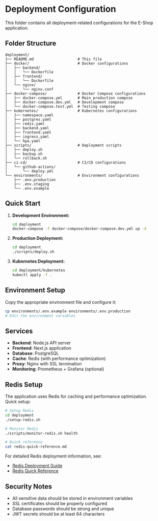 # Deployment Configuration

This folder contains all deployment-related configurations for the E-Shop application.

## Folder Structure

```
deployment/
├── README.md                    # This file
├── docker/                      # Docker configurations
│   ├── backend/
│   │   └── Dockerfile
│   ├── frontend/
│   │   └── Dockerfile
│   └── nginx/
│       └── nginx.conf
├── docker-compose/              # Docker Compose configurations
│   ├── docker-compose.yml       # Main production compose
│   ├── docker-compose.dev.yml   # Development compose
│   └── docker-compose.test.yml  # Testing compose
├── kubernetes/                  # Kubernetes configurations
│   ├── namespace.yaml
│   ├── postgres.yaml
│   ├── redis.yaml
│   ├── backend.yaml
│   ├── frontend.yaml
│   ├── ingress.yaml
│   └── hpa.yaml
├── scripts/                     # Deployment scripts
│   ├── deploy.sh
│   ├── backup.sh
│   └── rollback.sh
├── ci-cd/                       # CI/CD configurations
│   └── github-actions/
│       └── deploy.yml
└── environments/                # Environment configurations
    ├── .env.production
    ├── .env.staging
    └── .env.example
```

## Quick Start

1. **Development Environment:**
   ```bash
   cd deployment
   docker-compose -f docker-compose/docker-compose.dev.yml up -d
   ```

2. **Production Deployment:**
   ```bash
   cd deployment
   ./scripts/deploy.sh
   ```

3. **Kubernetes Deployment:**
   ```bash
   cd deployment/kubernetes
   kubectl apply -f .
   ```

## Environment Setup

Copy the appropriate environment file and configure it:
```bash
cp environments/.env.example environments/.env.production
# Edit the environment variables
```

## Services

- **Backend**: Node.js API server
- **Frontend**: Next.js application
- **Database**: PostgreSQL
- **Cache**: Redis (with performance optimization)
- **Proxy**: Nginx with SSL termination
- **Monitoring**: Prometheus + Grafana (optional)

## Redis Setup

The application uses Redis for caching and performance optimization. Quick setup:

```bash
# Setup Redis
cd deployment
./setup-redis.sh

# Monitor Redis
./scripts/monitor-redis.sh health

# Quick reference
cat redis-quick-reference.md
```

For detailed Redis deployment information, see:
- [Redis Deployment Guide](./redis-deployment-guide.md)
- [Redis Quick Reference](./redis-quick-reference.md)

## Security Notes

- All sensitive data should be stored in environment variables
- SSL certificates should be properly configured
- Database passwords should be strong and unique
- JWT secrets should be at least 64 characters 